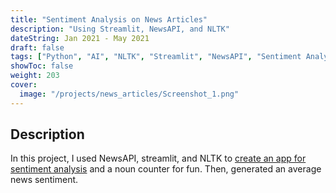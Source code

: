 ```yaml
---
title: "Sentiment Analysis on News Articles"
description: "Using Streamlit, NewsAPI, and NLTK"
dateString: Jan 2021 - May 2021
draft: false
tags: ["Python", "AI", "NLTK", "Streamlit", "NewsAPI", "Sentiment Analysis"]
showToc: false
weight: 203
cover:
  image: "/projects/news_articles/Screenshot_1.png"
---
```


<!-- ### 🔗 [Colab Notebook](https://colab.research.google.com/drive/1Q553uslYW3Ho6P1G46SOEDxOS_VmHXfJ) -->

## Description

In this project, I used NewsAPI, streamlit, and NLTK to [create an app for sentiment analysis](https://rjunccnewsapp.streamlit.app/) and a noun counter for fun. Then, generated an average news sentiment.

<!-- ![Attention Mechanism](/projects/news_articles/Screenshot_1.png) -->
